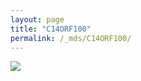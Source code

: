 ```yaml
---
layout: page
title: "C14ORF100"
permalink: /_mds/C14ORF100/
---
```


![](../../algns0/N29_5HSAA012369_aln_report.png?raw=true)